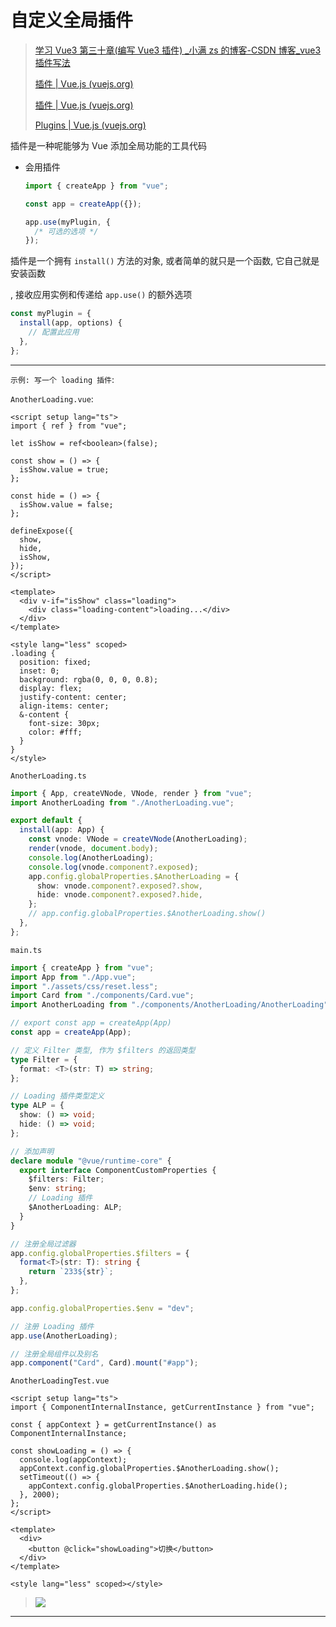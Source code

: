 
# 自定义全局插件

> [学习 Vue3 第三十章(编写 Vue3 插件) \_小满 zs 的博客-CSDN 博客\_vue3 插件写法](https://blog.csdn.net/qq1195566313/article/details/123300264)
>
> [插件 | Vue.js (vuejs.org)](https://staging-cn.vuejs.org/guide/reusability/plugins.html#plugins)
>
> [插件 | Vue.js (vuejs.org)](https://v3.cn.vuejs.org/guide/plugins.html#插件)
>
> [Plugins | Vue.js (vuejs.org)](https://vuejs.org/guide/reusability/plugins.html#plugins)

插件是一种呢能够为 Vue 添加全局功能的工具代码

- 会用插件

  ```typescript
  import { createApp } from "vue";

  const app = createApp({});

  app.use(myPlugin, {
    /* 可选的选项 */
  });
  ```

插件是一个拥有 `install()` 方法的对象, 或者简单的就只是一个函数, 它自己就是安装函数

, 接收应用实例和传递给 `app.use()` 的额外选项

```typescript
const myPlugin = {
  install(app, options) {
    // 配置此应用
  },
};
```

---

`示例: 写一个 loading 插件`:

`AnotherLoading.vue`:

```vue
<script setup lang="ts">
import { ref } from "vue";

let isShow = ref<boolean>(false);

const show = () => {
  isShow.value = true;
};

const hide = () => {
  isShow.value = false;
};

defineExpose({
  show,
  hide,
  isShow,
});
</script>

<template>
  <div v-if="isShow" class="loading">
    <div class="loading-content">loading...</div>
  </div>
</template>

<style lang="less" scoped>
.loading {
  position: fixed;
  inset: 0;
  background: rgba(0, 0, 0, 0.8);
  display: flex;
  justify-content: center;
  align-items: center;
  &-content {
    font-size: 30px;
    color: #fff;
  }
}
</style>
```

`AnotherLoading.ts`

```typescript
import { App, createVNode, VNode, render } from "vue";
import AnotherLoading from "./AnotherLoading.vue";

export default {
  install(app: App) {
    const vnode: VNode = createVNode(AnotherLoading);
    render(vnode, document.body);
    console.log(AnotherLoading);
    console.log(vnode.component?.exposed);
    app.config.globalProperties.$AnotherLoading = {
      show: vnode.component?.exposed?.show,
      hide: vnode.component?.exposed?.hide,
    };
    // app.config.globalProperties.$AnotherLoading.show()
  },
};
```

`main.ts`

```typescript
import { createApp } from "vue";
import App from "./App.vue";
import "./assets/css/reset.less";
import Card from "./components/Card.vue";
import AnotherLoading from "./components/AnotherLoading/AnotherLoading";

// export const app = createApp(App)
const app = createApp(App);

// 定义 Filter 类型, 作为 $filters 的返回类型
type Filter = {
  format: <T>(str: T) => string;
};

// Loading 插件类型定义
type ALP = {
  show: () => void;
  hide: () => void;
};

// 添加声明
declare module "@vue/runtime-core" {
  export interface ComponentCustomProperties {
    $filters: Filter;
    $env: string;
    // Loading 插件
    $AnotherLoading: ALP;
  }
}

// 注册全局过滤器
app.config.globalProperties.$filters = {
  format<T>(str: T): string {
    return `233${str}`;
  },
};

app.config.globalProperties.$env = "dev";

// 注册 Loading 插件
app.use(AnotherLoading);

// 注册全局组件以及别名
app.component("Card", Card).mount("#app");
```

`AnotherLoadingTest.vue`

```vue
<script setup lang="ts">
import { ComponentInternalInstance, getCurrentInstance } from "vue";

const { appContext } = getCurrentInstance() as ComponentInternalInstance;

const showLoading = () => {
  console.log(appContext);
  appContext.config.globalProperties.$AnotherLoading.show();
  setTimeout(() => {
    appContext.config.globalProperties.$AnotherLoading.hide();
  }, 2000);
};
</script>

<template>
  <div>
    <button @click="showLoading">切换</button>
  </div>
</template>

<style lang="less" scoped></style>
```

> ![](http://cdn.ayusummer233.top/img/202204021731338.gif)

---
